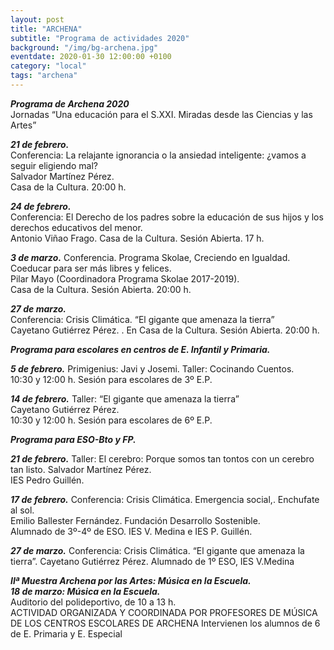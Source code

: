 ```yaml
---
layout: post
title: "ARCHENA"
subtitle: "Programa de actividades 2020"
background: "/img/bg-archena.jpg"
eventdate: 2020-01-30 12:00:00 +0100
category: "local"
tags: "archena"
---
```


***Programa de Archena 2020***  
Jornadas “Una educación para el S.XXI. Miradas desde las Ciencias y las Artes”  


***21 de febrero.***  
Conferencia: La relajante ignorancia o la ansiedad inteligente: ¿vamos a seguir eligiendo mal?  
Salvador Martínez Pérez.  
Casa de la Cultura. 20:00 h.


***24 de febrero.***  
Conferencia: El Derecho de los padres sobre la educación de sus hijos y los derechos educativos del menor.  
Antonio Viñao Frago.
Casa de la Cultura. Sesión Abierta. 17 h.


***3 de marzo.***
Conferencia. Programa Skolae, Creciendo en Igualdad.
Coeducar para ser más libres y felices.  
Pilar Mayo (Coordinadora Programa Skolae 2017-2019).  
Casa de la Cultura. Sesión Abierta. 20:00 h.


***27 de marzo.***  
Conferencia: Crisis Climática. “El gigante que amenaza la tierra”  
Cayetano Gutiérrez Pérez. .
En Casa de la Cultura. Sesión Abierta. 20:00 h.


***Programa para escolares en centros de E. Infantil y Primaria.***  

***5 de febrero.***
Primigenius: Javi y Josemi. Taller: Cocinando Cuentos.  
10:30 y 12:00 h. Sesión para escolares de 3º E.P.  


***14 de febrero.***
Taller: “El gigante que amenaza la tierra”  
Cayetano Gutiérrez Pérez.   
10:30 y 12:00 h. Sesión para escolares de 6º E.P.


***Programa para ESO-Bto y FP.***  

***21 de febrero.***
Taller: El cerebro: Porque somos tan tontos con un cerebro tan listo. Salvador Martínez Pérez.  
IES Pedro Guillén.  


***17 de febrero.***
Conferencia: Crisis Climática. Emergencia social,. Enchufate al sol.  
Emilio Ballester Fernández.  Fundación Desarrollo Sostenible.  
Alumnado de 3º-4º de ESO. IES V. Medina e IES P. Guillén.  


***27 de marzo.***
Conferencia: Crisis Climática. “El gigante que amenaza la tierra”. Cayetano Gutiérrez Pérez. 
Alumnado de 1º ESO, IES V.Medina  


***IIª Muestra Archena por las Artes: Música en la Escuela.***  
***18 de marzo: Música en la Escuela.***  
Auditorio del polideportivo, de 10 a 13 h.   
ACTIVIDAD ORGANIZADA Y COORDINADA POR PROFESORES DE MÚSICA DE LOS CENTROS ESCOLARES DE ARCHENA
Intervienen los alumnos de 6 de E. Primaria y E. Especial
